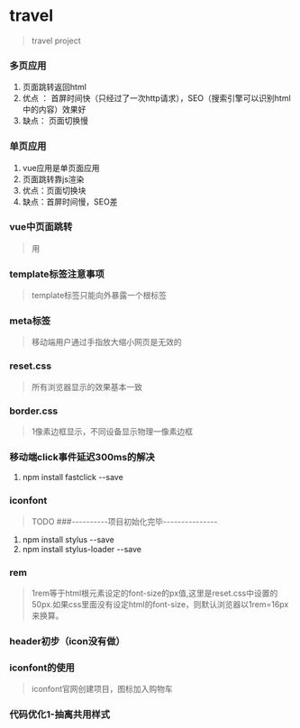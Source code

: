 # travel

> travel project

### 多页应用
1. 页面跳转返回html
2. 优点 ： 首屏时间快（只经过了一次http请求），SEO（搜索引擎可以识别html中的内容）效果好
3. 缺点： 页面切换慢
### 单页应用
1. vue应用是单页面应用
2. 页面跳转靠js渲染
3. 优点：页面切换块
4. 缺点：首屏时间慢，SEO差
### vue中页面跳转
> 用<router-link></router-link>
### template标签注意事项
> template标签只能向外暴露一个根标签
### meta标签
> 移动端用户通过手指放大缩小网页是无效的
### reset.css
> 所有浏览器显示的效果基本一致
### border.css
> 1像素边框显示，不同设备显示物理一像素边框
### 移动端click事件延迟300ms的解决
1.  npm install fastclick --save
### iconfont
> TODO
###----------项目初始化完毕---------------

1. npm install stylus --save
2. npm install stylus-loader --save
### rem
> 1rem等于html根元素设定的font-size的px值,这里是reset.css中设置的50px.如果css里面没有设定html的font-size，则默认浏览器以1rem=16px来换算。
### header初步（icon没有做）
### iconfont的使用
> iconfont官网创建项目，图标加入购物车
### 代码优化1-抽离共用样式


